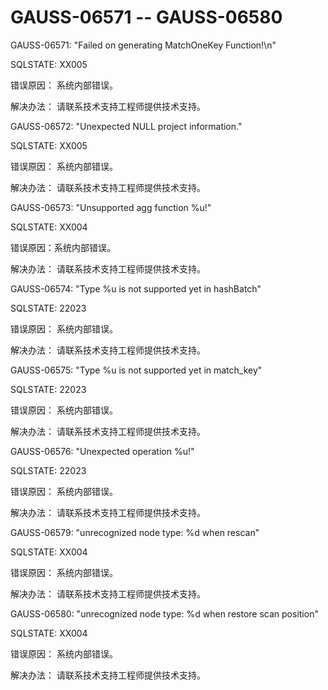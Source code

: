 # GAUSS-06571 -- GAUSS-06580<a name="ZH-CN_TOPIC_0302073319"></a>

GAUSS-06571: "Failed on generating MatchOneKey Function!\\n"

SQLSTATE: XX005

错误原因： 系统内部错误。

解决办法： 请联系技术支持工程师提供技术支持。

GAUSS-06572: "Unexpected NULL project information."

SQLSTATE: XX005

错误原因： 系统内部错误。

解决办法： 请联系技术支持工程师提供技术支持。

GAUSS-06573: "Unsupported agg function %u!"

SQLSTATE: XX004

错误原因：系统内部错误。

解决办法： 请联系技术支持工程师提供技术支持。

GAUSS-06574: "Type %u is not supported yet in hashBatch"

SQLSTATE: 22023

错误原因： 系统内部错误。

解决办法： 请联系技术支持工程师提供技术支持。

GAUSS-06575: "Type %u is not supported yet in match\_key"

SQLSTATE: 22023

错误原因： 系统内部错误。

解决办法： 请联系技术支持工程师提供技术支持。

GAUSS-06576: "Unexpected operation %u!"

SQLSTATE: 22023

错误原因： 系统内部错误。

解决办法： 请联系技术支持工程师提供技术支持。

GAUSS-06579: "unrecognized node type: %d when rescan"

SQLSTATE: XX004

错误原因： 系统内部错误。

解决办法： 请联系技术支持工程师提供技术支持。

GAUSS-06580: "unrecognized node type: %d when restore scan position"

SQLSTATE: XX004

错误原因： 系统内部错误。

解决办法： 请联系技术支持工程师提供技术支持。

